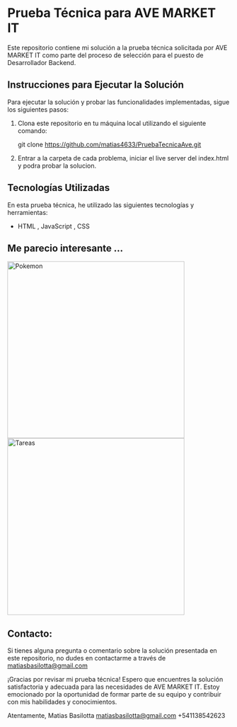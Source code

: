 # Prueba Técnica para AVE MARKET IT

Este repositorio contiene mi solución a la prueba técnica solicitada por AVE MARKET IT como parte del proceso de selección para el puesto de Desarrollador Backend.

## Instrucciones para Ejecutar la Solución

Para ejecutar la solución y probar las funcionalidades implementadas, sigue los siguientes pasos:

1. Clona este repositorio en tu máquina local utilizando el siguiente comando:

    git clone https://github.com/matias4633/PruebaTecnicaAve.git

2. Entrar a la carpeta de cada problema, iniciar el live server del index.html y podra probar la solucion.

## Tecnologías Utilizadas

En esta prueba técnica, he utilizado las siguientes tecnologías y herramientas:

- HTML , JavaScript , CSS

## Me parecio interesante ...

<div>
    <p>
        <image src="./ImagenesMuestra/2.png" width="400px" alt="Pokemon">
        <image src="./ImagenesMuestra/1.png" width="400px" alt="Tareas">
    </p>  
</div>

## Contacto: 
Si tienes alguna pregunta o comentario sobre la solución presentada en este repositorio, no dudes en contactarme a través de matiasbasilotta@gmail.com

¡Gracias por revisar mi prueba técnica! Espero que encuentres la solución satisfactoria y adecuada para las necesidades de AVE MARKET IT. Estoy emocionado por la oportunidad de formar parte de su equipo y contribuir con mis habilidades y conocimientos.

Atentamente,
Matias Basilotta
matiasbasilotta@gmail.com
+541138542623
